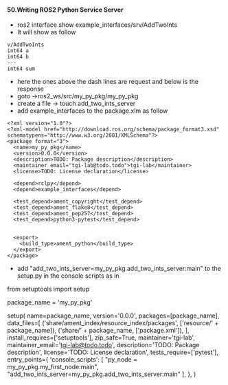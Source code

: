 <H4>50.Writing ROS2 Python Service Server</H4>

- ros2 interface show example_interfaces/srv/AddTwoInts
- It will show as follow
```
v/AddTwoInts
int64 a
int64 b
---
int64 sum
```
- here the ones above the dash lines are request and below is the response
- goto ->ros2_ws/src/my_py_pkg/my_py_pkg
- create a file -> touch add_two_ints_server
- add <depend>example_interfaces</depend> to the package.xlm as follow
```
<?xml version="1.0"?>
<?xml-model href="http://download.ros.org/schema/package_format3.xsd" schematypens="http://www.w3.org/2001/XMLSchema"?>
<package format="3">
  <name>my_py_pkg</name>
  <version>0.0.0</version>
  <description>TODO: Package description</description>
  <maintainer email="tgi-lab@todo.todo">tgi-lab</maintainer>
  <license>TODO: License declaration</license>

  <depend>rclpy</depend>
  <depend>example_interfaces</depend>

  <test_depend>ament_copyright</test_depend>
  <test_depend>ament_flake8</test_depend>
  <test_depend>ament_pep257</test_depend>
  <test_depend>python3-pytest</test_depend>


  <export>
    <build_type>ament_python</build_type>
  </export>
</package>

```
- add "add_two_ints_server=my_py_pkg.add_two_ints_server:main" to the setup.py in the console scripts as in

from setuptools import setup

package_name = 'my_py_pkg'

setup(
    name=package_name,
    version='0.0.0',
    packages=[package_name],
    data_files=[
        ('share/ament_index/resource_index/packages',
            ['resource/' + package_name]),
        ('share/' + package_name, ['package.xml']),
    ],
    install_requires=['setuptools'],
    zip_safe=True,
    maintainer='tgi-lab',
    maintainer_email='tgi-lab@todo.todo',
    description='TODO: Package description',
    license='TODO: License declaration',
    tests_require=['pytest'],
    entry_points={
        'console_scripts': [
            "py_node = my_py_pkg.my_first_node:main",
            "add_two_ints_server=my_py_pkg.add_two_ints_server:main"
        ],
    },
)
```
